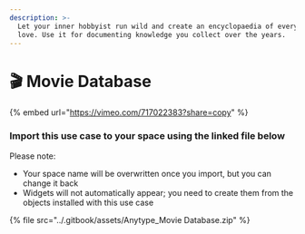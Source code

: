 ```yaml
---
description: >-
  Let your inner hobbyist run wild and create an encyclopaedia of everything you
  love. Use it for documenting knowledge you collect over the years.
---
```


# 🎬 Movie Database

{% embed url="https://vimeo.com/717022383?share=copy" %}

### Import this use case to your space using the linked file below

Please note:

* Your space name will be overwritten once you import, but you can change it back
* Widgets will not automatically appear; you need to create them from the objects installed with this use case

{% file src="../.gitbook/assets/Anytype_Movie Database.zip" %}
